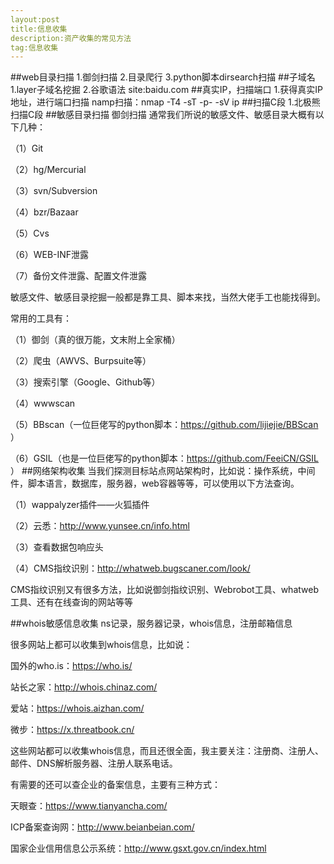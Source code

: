 ```yaml
---
layout:post
title:信息收集
description:资产收集的常见方法
tag:信息收集
---
```




##web目录扫描
1.御剑扫描
2.目录爬行
3.python脚本dirsearch扫描
##子域名
1.layer子域名挖掘
2.谷歌语法  site:baidu.com
##真实IP，扫描端口
1.获得真实IP地址，进行端口扫描
namp扫描：nmap  -T4  -sT  -p-  -sV  ip
##扫描C段
1.北极熊扫描C段
##敏感目录扫描
御剑扫描
通常我们所说的敏感文件、敏感目录大概有以下几种：

（1）Git

（2）hg/Mercurial

（3）svn/Subversion

（4）bzr/Bazaar

（5）Cvs

（6）WEB-INF泄露

（7）备份文件泄露、配置文件泄露

敏感文件、敏感目录挖掘一般都是靠工具、脚本来找，当然大佬手工也能找得到。

常用的工具有：

（1）御剑（真的很万能，文末附上全家桶）

（2）爬虫（AWVS、Burpsuite等）

（3）搜索引擎（Google、Github等）

（4）wwwscan

（5）BBscan（一位巨佬写的python脚本：https://github.com/lijiejie/BBScan ）

（6）GSIL（也是一位巨佬写的python脚本：https://github.com/FeeiCN/GSIL ）
##网络架构收集
当我们探测目标站点网站架构时，比如说：操作系统，中间件，脚本语言，数据库，服务器，web容器等等，可以使用以下方法查询。

（1）wappalyzer插件——火狐插件

（2）云悉：http://www.yunsee.cn/info.html

（3）查看数据包响应头

（4）CMS指纹识别：http://whatweb.bugscaner.com/look/ 

CMS指纹识别又有很多方法，比如说御剑指纹识别、Webrobot工具、whatweb工具、还有在线查询的网站等等

##whois敏感信息收集
ns记录，服务器记录，whois信息，注册邮箱信息

很多网站上都可以收集到whois信息，比如说：

国外的who.is：https://who.is/ 

站长之家：http://whois.chinaz.com/

爱站：https://whois.aizhan.com/ 

微步：https://x.threatbook.cn/ 

这些网站都可以收集whois信息，而且还很全面，我主要关注：注册商、注册人、邮件、DNS解析服务器、注册人联系电话。

有需要的还可以查企业的备案信息，主要有三种方式：

天眼查：https://www.tianyancha.com/ 

ICP备案查询网：http://www.beianbeian.com/ 

国家企业信用信息公示系统：http://www.gsxt.gov.cn/index.html 

